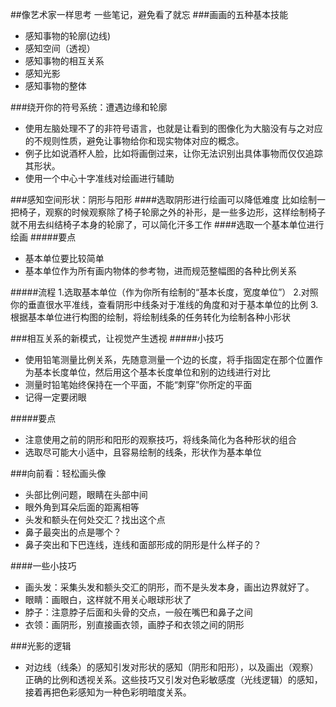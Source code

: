 ##像艺术家一样思考
一些笔记，避免看了就忘
###画画的五种基本技能
+ 感知事物的轮廓(边线)
+ 感知空间（透视）
+ 感知事物的相互关系
+ 感知光影
+ 感知事物的整体

###绕开你的符号系统：遭遇边缘和轮廓

+ 使用左脑处理不了的非符号语言，也就是让看到的图像化为大脑没有与之对应的不规则性质，避免让事物给你和现实物体对应的概念。
+ 例子比如说酒杯人脸，比如将画倒过来，让你无法识别出具体事物而仅仅追踪其形状。
+ 使用一个中心十字准线对绘画进行辅助

###感知空间形状：阴形与阳形
####选取阴形进行绘画可以降低难度
比如绘制一把椅子，观察的时候观察除了椅子轮廓之外的补形，是一些多边形，这样绘制椅子就不用去纠结椅子本身的轮廓了，可以简化汗多工作
####选取一个基本单位进行绘画
#####要点
+ 基本单位要比较简单
+ 基本单位作为所有画内物体的参考物，进而规范整幅图的各种比例关系

#####流程
1.选取基本单位（作为你所有绘制的“基本长度，宽度单位”）
2.对照你的垂直很水平准线，查看阴形中线条对于准线的角度和对于基本单位的比例
3.根据基本单位进行构图的绘制，将绘制线条的任务转化为绘制各种小形状


###相互关系的新模式，让视觉产生透视
#####小技巧
+ 使用铅笔测量比例关系，先随意测量一个边的长度，将手指固定在那个位置作为基本长度单位，然后用这个基本长度单位和别的边线进行对比
+ 测量时铅笔始终保持在一个平面，不能“刺穿”你所定的平面
+ 记得一定要闭眼

#####要点
+ 注意使用之前的阴形和阳形的观察技巧，将线条简化为各种形状的组合
+ 选取尽可能大小适中，且容易绘制的线条，形状作为基本单位

###向前看：轻松画头像
+ 头部比例问题，眼睛在头部中间
+ 眼外角到耳朵后面的距离相等
+ 头发和额头在何处交汇？找出这个点
+ 鼻子最突出的点是哪个？
+ 鼻子突出和下巴连线，连线和面部形成的阴形是什么样子的？

####一些小技巧
+ 画头发：采集头发和额头交汇的阴形，而不是头发本身，画出边界就好了。
+ 眼睛：画眼白，这样就不用关心眼球形状了
+ 脖子：注意脖子后面和头骨的交点，一般在嘴巴和鼻子之间
+ 衣领：画阴形，别直接画衣领，画脖子和衣领之间的阴形


###光影的逻辑
+ 对边线（线条）的感知引发对形状的感知（阴形和阳形），以及画出（观察）正确的比例和透视关系。这些技巧又引发对色彩敏感度（光线逻辑）的感知，接着再把色彩感知为一种色彩明暗度关系。


